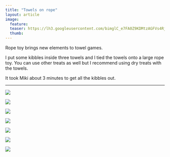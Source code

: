 ```yaml
---
title: "Towels on rope"
layout: article
image:
  feature:
  teaser: https://lh3.googleusercontent.com/bimglC_e7FA0Z9KDMtzAGFVs4RjztabcBQf_aPaO4RXSldyhIdpqAd45fjVxzD59tB-56i69vr0KLnlqEzEVpOlCLyezc0RgmN_JgD8TYJ7GtqCI5DGG8c_lqwqbC_5RKR87tCbZf3E2LhERZwsN1HwVEDbgSDuluyN7_T7yUyu25oBwal_QC9hPKGsI_ubkGvZOCSBcDFdr3XzGxgPcvJWSXlj5spjF1Q8WHb9zu6qLnXJO09lD4k_VPsSmhavjXH2XIHUO-WvxnRqv2xAehgzF5pOfj4g0iQJJg7SA12M8DIEjAbKfss_B3fPwm5LQak-RFFLd1c2lI757VRYpgKHi2HH3-OLoTtdYHNurZsGFxzH4lF_p5_uyxo2-I37gymEG1kRRq8fwXSbVqcUQZEu3O80b5J99C5Xb8Flpmqen1if6bKUdcpBpXoMOwqr-PiMMDDrHciToCcJwHljV4x0-07hJHvcegc_ZzBj9OKUAh4sgk2v6UnPSEGxHRnX8DAIwkStsMrLzB3agNx-axBBgsdY94hnRbltH1zSBPD8rAxaySz8-lR5fiJ-P29kup9EX=w245
  thumb:
---
```

Rope toy brings new elements to towel games.

I put some kibbles inside three towels and I tied the towels onto a large rope toy. You can use other treats as well but I recommend using dry treats with the towels.

It took Miki about 3 minutes to get all the kibbles out.

---

[![](https://lh3.googleusercontent.com/GwUWWIsSNfVjnlUrEC0OopO8eAf16jTILGLHjJ_e6-cRx_fUUNvlgtKXz2pjVX567EW_7Zd33rN15SsXrSfb5_CfePDZ4dmgh8o2bADuqDpgqv0jFw79fV1xhb1cIJ1HtfgSfPMKGBnf4cZskZX44IAEIvpbe9ngbQuMPyQkfKwOVHF5WFCNap6iPkHSkpUVZ2LmMMf71Skzk5WXzRgtRkjCyC4i4ur9pOVaMnPPgrtm-H8ILXrQh53n8biHeRjGuTn__3og0idUOcDYnQdUqRLm5i6wIIykxeQCwbA_hgUZNukFqGDrAGUUCDIzl2wQ_dPSJxGVQhqAsrKgiaE9GK_od6ITfsDCI_WD-iV4cj9amHZmxFovekYueNYE69req_GuIc0sJnEvQenoFT5Rj5Gl8NmS0EIKXIcN8XeVeN8IHaFpgZXLH8-Vcc74KFqBAmy774AD7UIULZ0bahUl7Xs4A5RoXz5QL2iElotw-2E9BWCE3ZbNC52BITVdXAf5rDXAFImt_AQ9AytDKzPvKFiwttdNAR5GE2ubip5yq8ApZuOzEwxi4tgh-aX_2s6mTt4H=w800)](https://lh3.googleusercontent.com/GwUWWIsSNfVjnlUrEC0OopO8eAf16jTILGLHjJ_e6-cRx_fUUNvlgtKXz2pjVX567EW_7Zd33rN15SsXrSfb5_CfePDZ4dmgh8o2bADuqDpgqv0jFw79fV1xhb1cIJ1HtfgSfPMKGBnf4cZskZX44IAEIvpbe9ngbQuMPyQkfKwOVHF5WFCNap6iPkHSkpUVZ2LmMMf71Skzk5WXzRgtRkjCyC4i4ur9pOVaMnPPgrtm-H8ILXrQh53n8biHeRjGuTn__3og0idUOcDYnQdUqRLm5i6wIIykxeQCwbA_hgUZNukFqGDrAGUUCDIzl2wQ_dPSJxGVQhqAsrKgiaE9GK_od6ITfsDCI_WD-iV4cj9amHZmxFovekYueNYE69req_GuIc0sJnEvQenoFT5Rj5Gl8NmS0EIKXIcN8XeVeN8IHaFpgZXLH8-Vcc74KFqBAmy774AD7UIULZ0bahUl7Xs4A5RoXz5QL2iElotw-2E9BWCE3ZbNC52BITVdXAf5rDXAFImt_AQ9AytDKzPvKFiwttdNAR5GE2ubip5yq8ApZuOzEwxi4tgh-aX_2s6mTt4H=s0)

[![](https://lh3.googleusercontent.com/alTH62-IN-76qIlcCaJVEMdRpaq5ulM3fGnOli3CB5N5fHFDaoXtELOM3dtFK_dY4AE-byUZlbP_OWirTgmE7kDVQNgE8LGbRfkgL_1tvYm2l3lPOoLaWP2K0vlOhbRVLrj00deTMD_b62gKjZ-bGzzKUCEhDauDn5QKhzZA2k6eth9FT9WSyWMjcwivBx2-Y0bQo7cdBw-s_V58u73YdZCTsfK2hJDtrbG5_QjX0KMPPYSpXxOD3hCUV55fLwlt-hlsglJQx7wj2wW1ftoBfy7l7OOpGOuMd0hHRVVi9v3UEA-UIyzjYtPSh1P6MKhZ6jyn5zMIlsPUYtIFMkI0jwO1-I2cpOQ3kP_8iAmv3IY0cl1RTtpkW9YjmY7rUmVKrxQ6r0NPXFB4nQuoHUudm-N3w16ag_gqdMO5u5G5gkG2_Vn1mOUTuh6YuTxoS16ShttKu38PIYDGMXWEYyvAt6GEGlCm2xh1Ca_H7ZhXqlQU-UpGhGc8mYMyPe5na5tpQ58S5wXDtLeuR0uzylWkeyMyRcrusISAQYpFHSl9eznwFm8rNLo4h_RcAsrGqm6UICVf=w800)](https://lh3.googleusercontent.com/alTH62-IN-76qIlcCaJVEMdRpaq5ulM3fGnOli3CB5N5fHFDaoXtELOM3dtFK_dY4AE-byUZlbP_OWirTgmE7kDVQNgE8LGbRfkgL_1tvYm2l3lPOoLaWP2K0vlOhbRVLrj00deTMD_b62gKjZ-bGzzKUCEhDauDn5QKhzZA2k6eth9FT9WSyWMjcwivBx2-Y0bQo7cdBw-s_V58u73YdZCTsfK2hJDtrbG5_QjX0KMPPYSpXxOD3hCUV55fLwlt-hlsglJQx7wj2wW1ftoBfy7l7OOpGOuMd0hHRVVi9v3UEA-UIyzjYtPSh1P6MKhZ6jyn5zMIlsPUYtIFMkI0jwO1-I2cpOQ3kP_8iAmv3IY0cl1RTtpkW9YjmY7rUmVKrxQ6r0NPXFB4nQuoHUudm-N3w16ag_gqdMO5u5G5gkG2_Vn1mOUTuh6YuTxoS16ShttKu38PIYDGMXWEYyvAt6GEGlCm2xh1Ca_H7ZhXqlQU-UpGhGc8mYMyPe5na5tpQ58S5wXDtLeuR0uzylWkeyMyRcrusISAQYpFHSl9eznwFm8rNLo4h_RcAsrGqm6UICVf=s0)

[![](https://lh3.googleusercontent.com/VZCbVbe-Yx6wP2R8Y_1DhS18qC1X3eDl6t8iwPxtNt2XxG7c74ApTOAbuBhjyONCrWk1YRDbGBksGlSaNs2olO7_aw4b0t-yALZi6OFEwmfuujDlBFeHIkCdXH6jMX2BOYgvubs4R60wlzQwx__IruwXE80PQiEPkTbD_STe3Vj5hVggfHCV4Qx6bmmXQ2-zZc3loq0U2ttdXqohWbeE7MeqfYyDlOfc2lWFaadYeNuOVyUqrCJ3UHV1VdTP0OVAiOtw13aQE440zsvEYxVv4qRhT_WA4yNUYk9io_TXHZI7uqfkqA5MSRIIjVvrfBjyDHttA8-Jcp2b2AVlCKYuPsfhAmCVkkp93-IpVoT7YO8p3MOEthCJBsZ6-YSkmYooY2e-A6krEGK4cnE3mY-3gnzt7Z8ih0Z60U-Z0WyTD0_CsoDagsHsW-bpKzE7Jma5u4B9A8J6XahbztLlj3Maob32b_Ap22W1TzkQMnQeefKpQ9Ev2oTfVRDiWvowBG2zdywhx0ErrJ-y2BGpSgJc4y4H0WPIB6ABh_DBPlNTiaRRn1ZwlbnI9ddL5GKdwSML0FTw=w800)](https://lh3.googleusercontent.com/VZCbVbe-Yx6wP2R8Y_1DhS18qC1X3eDl6t8iwPxtNt2XxG7c74ApTOAbuBhjyONCrWk1YRDbGBksGlSaNs2olO7_aw4b0t-yALZi6OFEwmfuujDlBFeHIkCdXH6jMX2BOYgvubs4R60wlzQwx__IruwXE80PQiEPkTbD_STe3Vj5hVggfHCV4Qx6bmmXQ2-zZc3loq0U2ttdXqohWbeE7MeqfYyDlOfc2lWFaadYeNuOVyUqrCJ3UHV1VdTP0OVAiOtw13aQE440zsvEYxVv4qRhT_WA4yNUYk9io_TXHZI7uqfkqA5MSRIIjVvrfBjyDHttA8-Jcp2b2AVlCKYuPsfhAmCVkkp93-IpVoT7YO8p3MOEthCJBsZ6-YSkmYooY2e-A6krEGK4cnE3mY-3gnzt7Z8ih0Z60U-Z0WyTD0_CsoDagsHsW-bpKzE7Jma5u4B9A8J6XahbztLlj3Maob32b_Ap22W1TzkQMnQeefKpQ9Ev2oTfVRDiWvowBG2zdywhx0ErrJ-y2BGpSgJc4y4H0WPIB6ABh_DBPlNTiaRRn1ZwlbnI9ddL5GKdwSML0FTw=s0)

[![](https://lh3.googleusercontent.com/Htlh4yyl1wQUHkyatfojvrAEoNLsGA_LzWXgWCZrA9gdeXHPy3TE5sI5PI1d8_xJpH_UctbSX-wLNkeb5UU1qF8C8zaSmQdk6EpgcwHZ1ymxyZeo3pdbRf-80o449mn6yMbeN6kjPiP_IOFg_9Co3jCuXEsIf1mbt2wJXraxbK9xQz7Jp4mD-6LcAofRM4ncYJY62zop2fIBf_ov19Lk2sq6Ttf-zkWwY97dqyeUj9PW_1aaBJKWESq-yv3_wzZQzMs2MrP-7XbkZMrZHr4mlAZRjeOLx1uPptOHMY5rehFqffJwRDzjbPkEa6YmCh3qE6GU2SDgGq41Qb5-3Yh8L-mb1Ozc165CJQLQDgvX0c7E8otoReWWQUpnrRuohvOs8Ip5x7v1nbYBeDzTyIfqKmFDasDKF_lauwpv_utZ2ndDnFjom6NurX0GHoOov9qWRAcWZYn9tmaxApq2iKeV1Qis4hi_dvnJERRYGx7q3feTZXlacfkkjA8oShovZ6gUMiHMfnzZKPnjjFIbkN4Q9bpS_bbSXLpku9tV5hDvxr0STODbHumzOZXYvW0beweGmesb=w800)](https://lh3.googleusercontent.com/Htlh4yyl1wQUHkyatfojvrAEoNLsGA_LzWXgWCZrA9gdeXHPy3TE5sI5PI1d8_xJpH_UctbSX-wLNkeb5UU1qF8C8zaSmQdk6EpgcwHZ1ymxyZeo3pdbRf-80o449mn6yMbeN6kjPiP_IOFg_9Co3jCuXEsIf1mbt2wJXraxbK9xQz7Jp4mD-6LcAofRM4ncYJY62zop2fIBf_ov19Lk2sq6Ttf-zkWwY97dqyeUj9PW_1aaBJKWESq-yv3_wzZQzMs2MrP-7XbkZMrZHr4mlAZRjeOLx1uPptOHMY5rehFqffJwRDzjbPkEa6YmCh3qE6GU2SDgGq41Qb5-3Yh8L-mb1Ozc165CJQLQDgvX0c7E8otoReWWQUpnrRuohvOs8Ip5x7v1nbYBeDzTyIfqKmFDasDKF_lauwpv_utZ2ndDnFjom6NurX0GHoOov9qWRAcWZYn9tmaxApq2iKeV1Qis4hi_dvnJERRYGx7q3feTZXlacfkkjA8oShovZ6gUMiHMfnzZKPnjjFIbkN4Q9bpS_bbSXLpku9tV5hDvxr0STODbHumzOZXYvW0beweGmesb=s0)

[![](https://lh3.googleusercontent.com/cRpkeb_i4DxEfbaFnwpQ3T4yBDUkxYd9ZYM-fWJC-Yc-JyE0C86g5bO-dK163fJQzG8UoUyw7uAz0f3GGliEHv9WJGooe71T8I-XZCOG9qlUyPoNlUAkUSkJJy9OGjsgWuhKdhGmos46OQoHIUGWa4Hl1YS-QSmjl46LlQEqP2Di12L5oSkeIB6ZYNf7Th1KDMpz6L1QUp4yel5bH7hahip_zLh525ME_e6cr-J5AM354XYb5t6CVvrLxjD_tbXlSeJLmgViZzcySCARSdfgFsmSiPVaLdEgz-5KCJ919IEyvRcgi0WRLkN1MMkBD9nNUebU9naCTGRC7QKyCslyXpvsUqWfXwForfM41j718n95J1w8jpWOM3ZYksLPctu8cwSnNR9YSd3yj65TWcRA9ftGFl3J_c33Q8_dMCcB8Igit0DF802VE2R5N5UBNl4sW_EVxjx-Q0w7PVSFud26sNlfBhqTfxzd28dEPC8eBq4tBewJk82e7vMeezI2hqgOLqLm9YlHZUtt3k0OLM3FHD-jtifvvXP_6WZv3ymnNBbYX5YYUK6p88dJfVWIjj5hZHrL=w800)](https://lh3.googleusercontent.com/cRpkeb_i4DxEfbaFnwpQ3T4yBDUkxYd9ZYM-fWJC-Yc-JyE0C86g5bO-dK163fJQzG8UoUyw7uAz0f3GGliEHv9WJGooe71T8I-XZCOG9qlUyPoNlUAkUSkJJy9OGjsgWuhKdhGmos46OQoHIUGWa4Hl1YS-QSmjl46LlQEqP2Di12L5oSkeIB6ZYNf7Th1KDMpz6L1QUp4yel5bH7hahip_zLh525ME_e6cr-J5AM354XYb5t6CVvrLxjD_tbXlSeJLmgViZzcySCARSdfgFsmSiPVaLdEgz-5KCJ919IEyvRcgi0WRLkN1MMkBD9nNUebU9naCTGRC7QKyCslyXpvsUqWfXwForfM41j718n95J1w8jpWOM3ZYksLPctu8cwSnNR9YSd3yj65TWcRA9ftGFl3J_c33Q8_dMCcB8Igit0DF802VE2R5N5UBNl4sW_EVxjx-Q0w7PVSFud26sNlfBhqTfxzd28dEPC8eBq4tBewJk82e7vMeezI2hqgOLqLm9YlHZUtt3k0OLM3FHD-jtifvvXP_6WZv3ymnNBbYX5YYUK6p88dJfVWIjj5hZHrL=s0)

[![](https://lh3.googleusercontent.com/IEgDQqFO0iF8gRiSyd9iTki9Pr_UmodsNKB5zbi7sdtaAHi9ZeDfINlBh1T2ynXVA5mpPnZQaMX08orXKH3jpHNEmaMgog7HH_Yp2crr37fR-jkhX0bitW3N1tE5pWnPIC-qlurznfXcS6FNByLcptdn35j_FKdfefZCA49FYYXdnxviD6nEGvZCFhoD70ks4VqOdnqpsWpadVbmZlPuHUvT2VUa-dBQ000LTSqQexPgEVlAdf28nxykAC3jli94JyMiKDSVTZvJRShwfIS-SxwqKhXXTgm0-vmPQ_9H62MV-KqLreSJ6eg7G-yBDGwoCYkQr1eNHrXy_qyAO550HCml5Hg-lyImraa3S_jsiWX_Ia8CSus7O6f-gTahCtBguus_Cmfljfq4Zmf5XRFnkVHOBE4iSHKHYFLxwzfQVSFpj_JM-CReDP33nzrBuVqsVmx3NpLMR4tTeyzT6I9Xr61ttmE_797D53w8PwaL5vh9wcw8QzoRUmwc-YWGODORt9P70I4azTv_UpLhf0y0Gm347UvDN1vE3ykpJ555D4yrYTsvmYNyn0n6VAHRCdNzBzUb=w800)](https://lh3.googleusercontent.com/IEgDQqFO0iF8gRiSyd9iTki9Pr_UmodsNKB5zbi7sdtaAHi9ZeDfINlBh1T2ynXVA5mpPnZQaMX08orXKH3jpHNEmaMgog7HH_Yp2crr37fR-jkhX0bitW3N1tE5pWnPIC-qlurznfXcS6FNByLcptdn35j_FKdfefZCA49FYYXdnxviD6nEGvZCFhoD70ks4VqOdnqpsWpadVbmZlPuHUvT2VUa-dBQ000LTSqQexPgEVlAdf28nxykAC3jli94JyMiKDSVTZvJRShwfIS-SxwqKhXXTgm0-vmPQ_9H62MV-KqLreSJ6eg7G-yBDGwoCYkQr1eNHrXy_qyAO550HCml5Hg-lyImraa3S_jsiWX_Ia8CSus7O6f-gTahCtBguus_Cmfljfq4Zmf5XRFnkVHOBE4iSHKHYFLxwzfQVSFpj_JM-CReDP33nzrBuVqsVmx3NpLMR4tTeyzT6I9Xr61ttmE_797D53w8PwaL5vh9wcw8QzoRUmwc-YWGODORt9P70I4azTv_UpLhf0y0Gm347UvDN1vE3ykpJ555D4yrYTsvmYNyn0n6VAHRCdNzBzUb=s0)

[![](https://lh3.googleusercontent.com/Zt0yqeQWJ2MwUl9DBs3oPmURV211leTVp5X49ICGQcyfZJ9r5uWZD9vjrasu0NyHqRtF-BjuRb-0B0fU-n244o-0VRK-2BcFFMl32fY8yGpHZVMDxg0a57zxhP2iJsuloWRy7diZTFtu0vxLMS3_ZBsMTHvESf-7Zz43JdN0KpX0QCkWTsRsJUUsgtQHiSNK0XWq68O22KPx33GEm78RvFdLxgBbFZ2HkiT4d--r1dd_QLaRbygZPoxFtlGTpLx8CwVdIgTmMxAdQCE_cJv80pQe_Rsyinqm3hIa-kz_kKkExsZrG0E36bmf2k71zyIllOvywFdXnWtrONBCPlh0lp21YaCGjFlpzjCqSO5hKIDWLdiMIFF--k9RTVZe64qHmaXRFmkROl9J4DCK15UYpVaNU8jl_xzA0eLjQztsMbYCimC1PBMaYK1lpGHb7X4N2l-ISjl_QH080vb6RnfIGDwT_hObo5kOkfRWOHvTg9sBPUtvDCGNqzZnonvkl91RaEJXkJ9S8m39cn9X2VF18-IEbGHYf4ilz7OCmackc3ZcL_RTgmy6DzpA66oKkVdoWipf=w800)](https://lh3.googleusercontent.com/Zt0yqeQWJ2MwUl9DBs3oPmURV211leTVp5X49ICGQcyfZJ9r5uWZD9vjrasu0NyHqRtF-BjuRb-0B0fU-n244o-0VRK-2BcFFMl32fY8yGpHZVMDxg0a57zxhP2iJsuloWRy7diZTFtu0vxLMS3_ZBsMTHvESf-7Zz43JdN0KpX0QCkWTsRsJUUsgtQHiSNK0XWq68O22KPx33GEm78RvFdLxgBbFZ2HkiT4d--r1dd_QLaRbygZPoxFtlGTpLx8CwVdIgTmMxAdQCE_cJv80pQe_Rsyinqm3hIa-kz_kKkExsZrG0E36bmf2k71zyIllOvywFdXnWtrONBCPlh0lp21YaCGjFlpzjCqSO5hKIDWLdiMIFF--k9RTVZe64qHmaXRFmkROl9J4DCK15UYpVaNU8jl_xzA0eLjQztsMbYCimC1PBMaYK1lpGHb7X4N2l-ISjl_QH080vb6RnfIGDwT_hObo5kOkfRWOHvTg9sBPUtvDCGNqzZnonvkl91RaEJXkJ9S8m39cn9X2VF18-IEbGHYf4ilz7OCmackc3ZcL_RTgmy6DzpA66oKkVdoWipf=s0)



